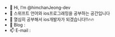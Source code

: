 - 👋 Hi, I’m @himchanJeong-dev
- 👀 스위프트 언어와 ios프로그래밍을 공부하는 공간입니다
- 🌱 열심히 공부해서 ios개발자가 되겠습니다!!🔥🔥
- 💞️ Blog : 
- 📫 E-mail : 

<!---
himchanJeong-dev/himchanJeong-dev is a ✨ special ✨ repository because its `README.md` (this file) appears on your GitHub profile.
You can click the Preview link to take a look at your changes.
--->

